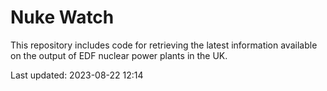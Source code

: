 # Nuke Watch

This repository includes code for retrieving the latest information available on the output of EDF nuclear power plants in the UK.

Last updated: 2023-08-22 12:14
